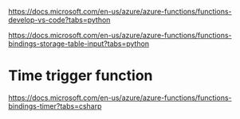 https://docs.microsoft.com/en-us/azure/azure-functions/functions-develop-vs-code?tabs=python

https://docs.microsoft.com/en-us/azure/azure-functions/functions-bindings-storage-table-input?tabs=python

# Time trigger function
https://docs.microsoft.com/en-us/azure/azure-functions/functions-bindings-timer?tabs=csharp